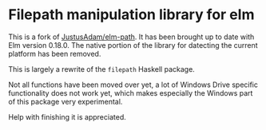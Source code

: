 # Filepath manipulation library for elm

This is a fork of [JustusAdam/elm-path](http://package.elm-lang.org/packages/JustusAdam/elm-path/1.3.0). It has been brought up to date with Elm version 0.18.0. The native portion of the library for datecting the current platform has been removed.

This is largely a rewrite of the `filepath` Haskell package.

Not all functions have been moved over yet, a lot of Windows Drive specific functionality does not work yet, which makes especially the Windows part of this package very experimental.

Help with finishing it is appreciated.
